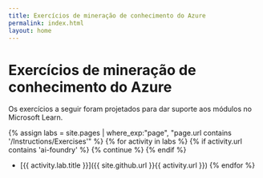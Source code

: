 ```yaml
---
title: Exercícios de mineração de conhecimento do Azure
permalink: index.html
layout: home
---
```


# Exercícios de mineração de conhecimento do Azure

Os exercícios a seguir foram projetados para dar suporte aos módulos no Microsoft Learn.

{% assign labs = site.pages | where_exp:"page", "page.url contains '/Instructions/Exercises'" %} {% for activity in labs  %} {% if activity.url contains 'ai-foundry' %} {% continue %} {% endif %}
- [{{ activity.lab.title }}]({{ site.github.url }}{{ activity.url }}) {% endfor %}
